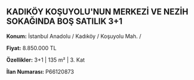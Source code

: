 ## KADIKÖY KOŞUYOLU'NUN MERKEZİ VE NEZİH SOKAĞINDA BOŞ SATILIK 3+1

**Konum:** İstanbul Anadolu / Kadıköy / Koşuyolu Mah. /

**Fiyat:** 8.850.000 TL

**Özellikler:** 3+1 | 135 m² | 3. Kat

**İlan Numarası:** P66120873
